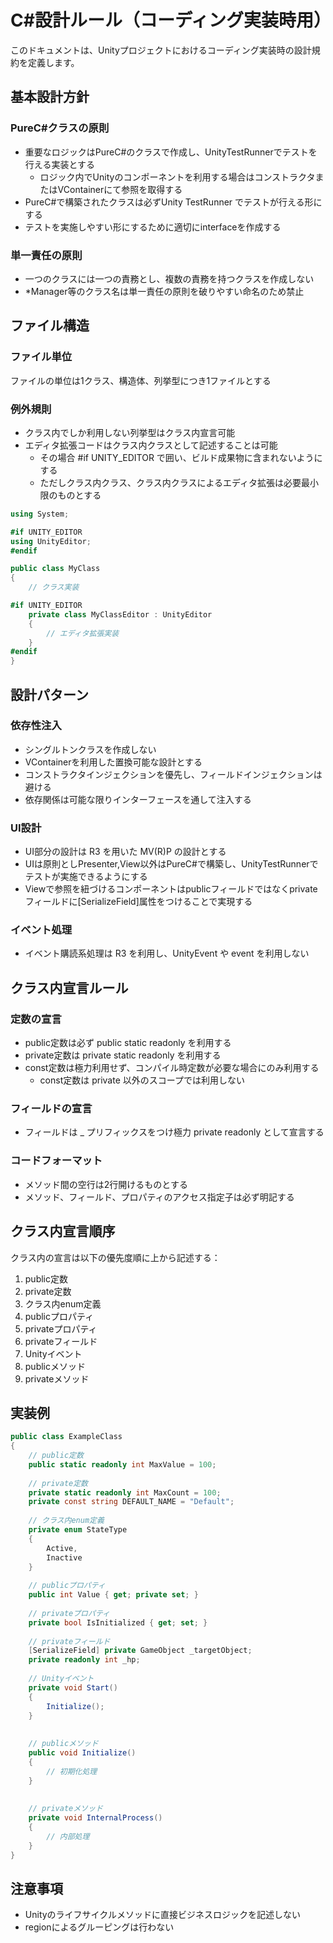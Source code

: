 # C#設計ルール（コーディング実装時用）

このドキュメントは、Unityプロジェクトにおけるコーディング実装時の設計規約を定義します。

## 基本設計方針

### PureC#クラスの原則
- 重要なロジックはPureC#のクラスで作成し、UnityTestRunnerでテストを行える実装とする
  - ロジック内でUnityのコンポーネントを利用する場合はコンストラクタまたはVContainerにて参照を取得する
- PureC#で構築されたクラスは必ずUnity TestRunner でテストが行える形にする
- テストを実施しやすい形にするために適切にinterfaceを作成する

### 単一責任の原則
- 一つのクラスには一つの責務とし、複数の責務を持つクラスを作成しない
- *Manager等のクラス名は単一責任の原則を破りやすい命名のため禁止

## ファイル構造

### ファイル単位
ファイルの単位は1クラス、構造体、列挙型につき1ファイルとする

### 例外規則
- クラス内でしか利用しない列挙型はクラス内宣言可能
- エディタ拡張コードはクラス内クラスとして記述することは可能
  - その場合 #if UNITY_EDITOR で囲い、ビルド成果物に含まれないようにする
  - ただしクラス内クラス、クラス内クラスによるエディタ拡張は必要最小限のものとする

```csharp
using System;

#if UNITY_EDITOR
using UnityEditor;
#endif

public class MyClass 
{
    // クラス実装

#if UNITY_EDITOR
    private class MyClassEditor : UnityEditor
    {
        // エディタ拡張実装
    }
#endif
}
```

## 設計パターン

### 依存性注入
- シングルトンクラスを作成しない
- VContainerを利用した置換可能な設計とする
- コンストラクタインジェクションを優先し、フィールドインジェクションは避ける
- 依存関係は可能な限りインターフェースを通して注入する

### UI設計
- UI部分の設計は R3 を用いた MV(R)P の設計とする
- UIは原則としPresenter,View以外はPureC#で構築し、UnityTestRunnerでテストが実施できるようにする
- Viewで参照を紐づけるコンポーネントはpublicフィールドではなくprivateフィールドに[SerializeField]属性をつけることで実現する

### イベント処理
- イベント購読系処理は R3 を利用し、UnityEvent や event を利用しない

## クラス内宣言ルール

### 定数の宣言
- public定数は必ず public static readonly を利用する
- private定数は private static readonly を利用する
- const定数は極力利用せず、コンパイル時定数が必要な場合にのみ利用する
  - const定数は private 以外のスコープでは利用しない

### フィールドの宣言
- フィールドは _ プリフィックスをつけ極力 private readonly として宣言する

### コードフォーマット
- メソッド間の空行は2行開けるものとする
- メソッド、フィールド、プロパティのアクセス指定子は必ず明記する

## クラス内宣言順序

クラス内の宣言は以下の優先度順に上から記述する：

1. public定数
2. private定数
3. クラス内enum定義
4. publicプロパティ
5. privateプロパティ
6. privateフィールド
7. Unityイベント
8. publicメソッド
9. privateメソッド

## 実装例

```csharp
public class ExampleClass
{
    // public定数
    public static readonly int MaxValue = 100;
    
    // private定数
    private static readonly int MaxCount = 100;
    private const string DEFAULT_NAME = "Default";
    
    // クラス内enum定義
    private enum StateType
    {
        Active,
        Inactive
    }
    
    // publicプロパティ
    public int Value { get; private set; }
    
    // privateプロパティ
    private bool IsInitialized { get; set; }
    
    // privateフィールド
    [SerializeField] private GameObject _targetObject;
    private readonly int _hp;
    
    // Unityイベント
    private void Start()
    {
        Initialize();
    }
    
    
    // publicメソッド
    public void Initialize()
    {
        // 初期化処理
    }
    
    
    // privateメソッド
    private void InternalProcess()
    {
        // 内部処理
    }
}
```

## 注意事項

- Unityのライフサイクルメソッドに直接ビジネスロジックを記述しない
- regionによるグルーピングは行わない